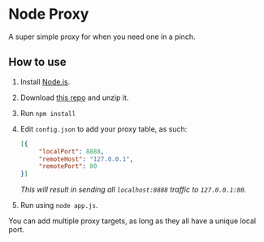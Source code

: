 # Node Proxy
A super simple proxy for when you need one in a pinch.

## How to use

1. Install [Node.js](http://nodejs.org/).
1. Download [this repo](https://github.com/catdad/node--proxy/archive/master.zip) and unzip it.
1. Run `npm install`
1. Edit `config.json` to add your proxy table, as such:

   ```json
   [{
        "localPort": 8888,
        "remoteHost": "127.0.0.1",
        "remotePort": 80
   }]
   ```

   _This will result in sending all `localhost:8888` traffic to `127.0.0.1:80`._

1. Run using `node app.js`.

You can add multiple proxy targets, as long as they all have a unique local port.
